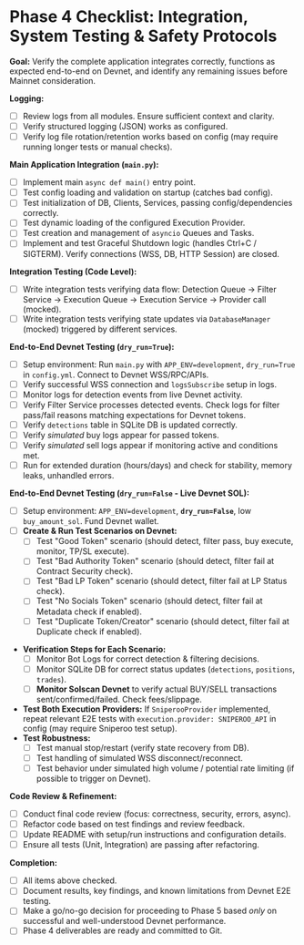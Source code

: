 # Phase 4 Checklist: Integration, System Testing & Safety Protocols

**Goal:** Verify the complete application integrates correctly, functions as expected end-to-end on Devnet, and identify any remaining issues before Mainnet consideration.

**Logging:**

*   [ ] Review logs from all modules. Ensure sufficient context and clarity.
*   [ ] Verify structured logging (JSON) works as configured.
*   [ ] Verify log file rotation/retention works based on config (may require running longer tests or manual checks).

**Main Application Integration (`main.py`):**

*   [ ] Implement main `async def main()` entry point.
*   [ ] Test config loading and validation on startup (catches bad config).
*   [ ] Test initialization of DB, Clients, Services, passing config/dependencies correctly.
*   [ ] Test dynamic loading of the configured Execution Provider.
*   [ ] Test creation and management of `asyncio` Queues and Tasks.
*   [ ] Implement and test Graceful Shutdown logic (handles Ctrl+C / SIGTERM). Verify connections (WSS, DB, HTTP Session) are closed.

**Integration Testing (Code Level):**

*   [ ] Write integration tests verifying data flow: Detection Queue -> Filter Service -> Execution Queue -> Execution Service -> Provider call (mocked).
*   [ ] Write integration tests verifying state updates via `DatabaseManager` (mocked) triggered by different services.

**End-to-End Devnet Testing (`dry_run=True`):**

*   [ ] Setup environment: Run `main.py` with `APP_ENV=development`, `dry_run=True` in `config.yml`. Connect to Devnet WSS/RPC/APIs.
*   [ ] Verify successful WSS connection and `logsSubscribe` setup in logs.
*   [ ] Monitor logs for detection events from live Devnet activity.
*   [ ] Verify Filter Service processes detected events. Check logs for filter pass/fail reasons matching expectations for Devnet tokens.
*   [ ] Verify `detections` table in SQLite DB is updated correctly.
*   [ ] Verify *simulated* buy logs appear for passed tokens.
*   [ ] Verify *simulated* sell logs appear if monitoring active and conditions met.
*   [ ] Run for extended duration (hours/days) and check for stability, memory leaks, unhandled errors.

**End-to-End Devnet Testing (`dry_run=False` - Live Devnet SOL):**

*   [ ] Setup environment: `APP_ENV=development`, **`dry_run=False`**, low `buy_amount_sol`. Fund Devnet wallet.
*   [ ] **Create & Run Test Scenarios on Devnet:**
    *   [ ] Test "Good Token" scenario (should detect, filter pass, buy execute, monitor, TP/SL execute).
    *   [ ] Test "Bad Authority Token" scenario (should detect, filter fail at Contract Security check).
    *   [ ] Test "Bad LP Token" scenario (should detect, filter fail at LP Status check).
    *   [ ] Test "No Socials Token" scenario (should detect, filter fail at Metadata check if enabled).
    *   [ ] Test "Duplicate Token/Creator" scenario (should detect, filter fail at Duplicate check if enabled).
*   **Verification Steps for Each Scenario:**
    *   [ ] Monitor Bot Logs for correct detection & filtering decisions.
    *   [ ] Monitor SQLite DB for correct status updates (`detections`, `positions`, `trades`).
    *   [ ] **Monitor Solscan Devnet** to verify actual BUY/SELL transactions sent/confirmed/failed. Check fees/slippage.
*   **Test Both Execution Providers:** If `SniperooProvider` implemented, repeat relevant E2E tests with `execution.provider: SNIPEROO_API` in config (may require Sniperoo test setup).
*   **Test Robustness:**
    *   [ ] Test manual stop/restart (verify state recovery from DB).
    *   [ ] Test handling of simulated WSS disconnect/reconnect.
    *   [ ] Test behavior under simulated high volume / potential rate limiting (if possible to trigger on Devnet).

**Code Review & Refinement:**

*   [ ] Conduct final code review (focus: correctness, security, errors, async).
*   [ ] Refactor code based on test findings and review feedback.
*   [ ] Update README with setup/run instructions and configuration details.
*   [ ] Ensure all tests (Unit, Integration) are passing after refactoring.

**Completion:**

*   [ ] All items above checked.
*   [ ] Document results, key findings, and known limitations from Devnet E2E testing.
*   [ ] Make a go/no-go decision for proceeding to Phase 5 based *only* on successful and well-understood Devnet performance.
*   [ ] Phase 4 deliverables are ready and committed to Git.